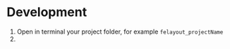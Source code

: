 
# Development

1. Open in terminal your project folder, for example ```felayout_projectName```
2. 


